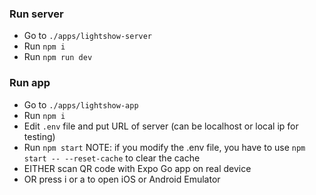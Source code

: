 ### Run server
- Go to `./apps/lightshow-server`
- Run `npm i`
- Run `npm run dev`

### Run app
- Go to `./apps/lightshow-app`
- Run `npm i`
- Edit `.env` file and put URL of server (can be localhost or local ip for testing)
- Run `npm start`
  NOTE: if you modify the .env file, you have to use `npm start -- --reset-cache` to clear the cache
- EITHER scan QR code with Expo Go app on real device
- OR press i or a to open iOS or Android Emulator